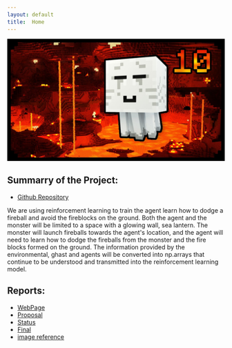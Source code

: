 ```yaml
---
layout: default
title:  Home
---
```



<img src="images/Ghast.jpg" width="700">
<br>

## Summarry of the Project:

- [Github Repository](https://github.com/Chilly712/CrossTheFireLine_Minecraft)

We are using reinforcement learning to train the agent learn how to dodge a fireball and avoid the fireblocks on the ground. Both the agent and the monster will be limited to a space with a glowing wall, sea lantern.
The monster will launch fireballs towards the agent's location, and the agent will need to learn how to dodge the fireballs from the monster and the fire blocks formed on the ground.
The information provided by the environmental, ghast and agents will be converted into np.arrays that continue to be understood and transmitted into the reinforcement learning model.



## Reports:

- [WebPage](https://chilly712.github.io/CrossTheFireLine_Minecraft/index.html)
- [Proposal](proposal.html)
- [Status](status.html)
- [Final](final.html)
- [image reference](https://firstsportz.com/minecraft-ghast-all-you-need-to-know/)
